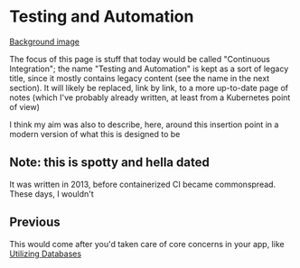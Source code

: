 # Testing and Automation

[Background image](https://trello-backgrounds.s3.amazonaws.com/51901b73c30c061842001c4b/7eb4ed1a79cd8efef44cd219323bfad6/smart-fortwo-crash-test.jpg_1024x1024.png)

The focus of this page is stuff that today would be called "Continuous Integration"; the name "Testing and Automation" is kept as a sort of legacy title, since it mostly contains legacy content (see the name in the next section). It will likely be replaced, link by link, to a more up-to-date page of notes (which I've probably already written, at least from a Kubernetes point of view)

I think my aim was also to describe, here, around this insertion point in a modern version of what this is designed to be

## Note: this is spotty and hella dated

It was written in 2013, before containerized CI became commonspread. These days, I wouldn't

## Previous

This would come after you'd taken care of core concerns in your app, like [Utilizing Databases](5gz17-zrde9-yc9cn-h8rfj-0fb40)
